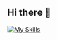 ## Hi there 👋

[![My Skills](https://skillicons.dev/icons?i=js,html,css,php,jquery,java,cs,bootstrap,lua)](https://skillicons.dev)
